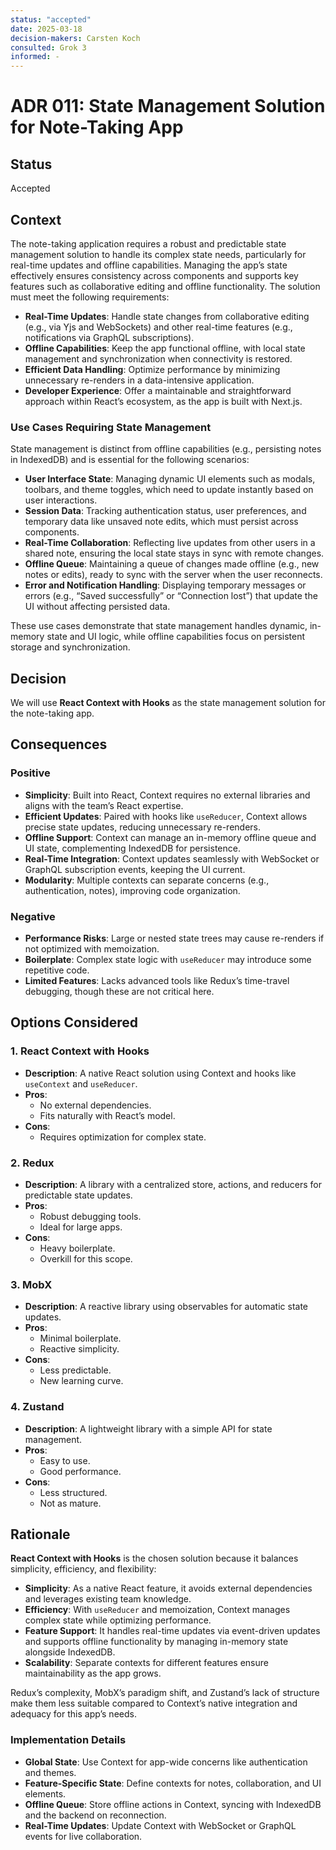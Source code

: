 ```yaml
---
status: "accepted"
date: 2025-03-18
decision-makers: Carsten Koch
consulted: Grok 3
informed: -
---
```


# ADR 011: State Management Solution for Note-Taking App

## Status

Accepted

## Context

The note-taking application requires a robust and predictable state management solution to handle its complex state needs, particularly for real-time updates and offline capabilities. Managing the app’s state effectively ensures consistency across components and supports key features such as collaborative editing and offline functionality. The solution must meet the following requirements:

- **Real-Time Updates**: Handle state changes from collaborative editing (e.g., via Yjs and WebSockets) and other real-time features (e.g., notifications via GraphQL subscriptions).
- **Offline Capabilities**: Keep the app functional offline, with local state management and synchronization when connectivity is restored.
- **Efficient Data Handling**: Optimize performance by minimizing unnecessary re-renders in a data-intensive application.
- **Developer Experience**: Offer a maintainable and straightforward approach within React’s ecosystem, as the app is built with Next.js.

### Use Cases Requiring State Management

State management is distinct from offline capabilities (e.g., persisting notes in IndexedDB) and is essential for the following scenarios:

- **User Interface State**: Managing dynamic UI elements such as modals, toolbars, and theme toggles, which need to update instantly based on user interactions.
- **Session Data**: Tracking authentication status, user preferences, and temporary data like unsaved note edits, which must persist across components.
- **Real-Time Collaboration**: Reflecting live updates from other users in a shared note, ensuring the local state stays in sync with remote changes.
- **Offline Queue**: Maintaining a queue of changes made offline (e.g., new notes or edits), ready to sync with the server when the user reconnects.
- **Error and Notification Handling**: Displaying temporary messages or errors (e.g., “Saved successfully” or “Connection lost”) that update the UI without affecting persisted data.

These use cases demonstrate that state management handles dynamic, in-memory state and UI logic, while offline capabilities focus on persistent storage and synchronization.

## Decision

We will use **React Context with Hooks** as the state management solution for the note-taking app.

## Consequences

### Positive

- **Simplicity**: Built into React, Context requires no external libraries and aligns with the team’s React expertise.
- **Efficient Updates**: Paired with hooks like `useReducer`, Context allows precise state updates, reducing unnecessary re-renders.
- **Offline Support**: Context can manage an in-memory offline queue and UI state, complementing IndexedDB for persistence.
- **Real-Time Integration**: Context updates seamlessly with WebSocket or GraphQL subscription events, keeping the UI current.
- **Modularity**: Multiple contexts can separate concerns (e.g., authentication, notes), improving code organization.

### Negative

- **Performance Risks**: Large or nested state trees may cause re-renders if not optimized with memoization.
- **Boilerplate**: Complex state logic with `useReducer` may introduce some repetitive code.
- **Limited Features**: Lacks advanced tools like Redux’s time-travel debugging, though these are not critical here.

## Options Considered

### 1. React Context with Hooks

- **Description**: A native React solution using Context and hooks like `useContext` and `useReducer`.
- **Pros**:
  - No external dependencies.
  - Fits naturally with React’s model.
- **Cons**:
  - Requires optimization for complex state.

### 2. Redux

- **Description**: A library with a centralized store, actions, and reducers for predictable state updates.
- **Pros**:
  - Robust debugging tools.
  - Ideal for large apps.
- **Cons**:
  - Heavy boilerplate.
  - Overkill for this scope.

### 3. MobX

- **Description**: A reactive library using observables for automatic state updates.
- **Pros**:
  - Minimal boilerplate.
  - Reactive simplicity.
- **Cons**:
  - Less predictable.
  - New learning curve.

### 4. Zustand

- **Description**: A lightweight library with a simple API for state management.
- **Pros**:
  - Easy to use.
  - Good performance.
- **Cons**:
  - Less structured.
  - Not as mature.

## Rationale

**React Context with Hooks** is the chosen solution because it balances simplicity, efficiency, and flexibility:

- **Simplicity**: As a native React feature, it avoids external dependencies and leverages existing team knowledge.
- **Efficiency**: With `useReducer` and memoization, Context manages complex state while optimizing performance.
- **Feature Support**: It handles real-time updates via event-driven updates and supports offline functionality by managing in-memory state alongside IndexedDB.
- **Scalability**: Separate contexts for different features ensure maintainability as the app grows.

Redux’s complexity, MobX’s paradigm shift, and Zustand’s lack of structure make them less suitable compared to Context’s native integration and adequacy for this app’s needs.

### Implementation Details

- **Global State**: Use Context for app-wide concerns like authentication and themes.
- **Feature-Specific State**: Define contexts for notes, collaboration, and UI elements.
- **Offline Queue**: Store offline actions in Context, syncing with IndexedDB and the backend on reconnection.
- **Real-Time Updates**: Update Context with WebSocket or GraphQL events for live collaboration.
